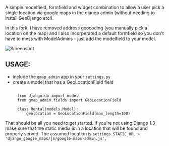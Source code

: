 A simple modelfield, formfield and widget combination to allow a user pick a single location via google maps
in the django admin (without needing to install GeoDjango etc!).

In this fork, I have removed address geocoding (you manually pick a location on the map) and I 
also incorperated a default formfield so you don't have to mess with ModelAdmins - just add the 
modelfield to your model. 

![Screenshot](http://github.com/pastylegs/django-gmap-admin/blob/master/screenshot.png?raw=True)

USAGE:
------
- include the `gmap_admin` app in your `settings.py`
- create a model that has a GeoLocationField field
  <pre><code>
    from django.db import models
    from gmap_admin.fields import GeoLocationField
    
    class Rental(models.Model):
        geolocation = GeoLocationField(max_length=100)    
  </code></pre>
  
That should be all you need to get started. If you're not using Django 1.3
make sure that the static media is in a location that will be found and
properly served. The assumed location is `settings.STATIC_URL + 'django_google_maps/js/google-maps-admin.js',`